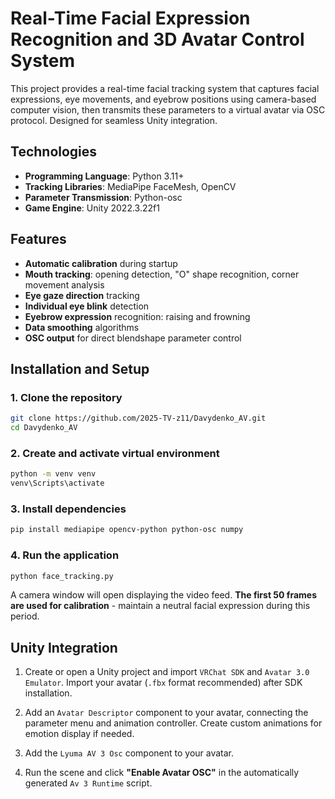 # Real-Time Facial Expression Recognition and 3D Avatar Control System

This project provides a real-time facial tracking system that captures facial expressions, eye movements, and eyebrow positions using camera-based computer vision, then transmits these parameters to a virtual avatar via OSC protocol. Designed for seamless Unity integration.

## Technologies

- **Programming Language**: Python 3.11+
- **Tracking Libraries**: MediaPipe FaceMesh, OpenCV
- **Parameter Transmission**: Python-osc
- **Game Engine**: Unity 2022.3.22f1

## Features

- **Automatic calibration** during startup
- **Mouth tracking**: opening detection, "O" shape recognition, corner movement analysis
- **Eye gaze direction** tracking
- **Individual eye blink** detection
- **Eyebrow expression** recognition: raising and frowning
- **Data smoothing** algorithms
- **OSC output** for direct blendshape parameter control

## Installation and Setup

### 1. Clone the repository
```bash
git clone https://github.com/2025-TV-z11/Davydenko_AV.git
cd Davydenko_AV
```

### 2. Create and activate virtual environment
```bash
python -m venv venv
venv\Scripts\activate
```

### 3. Install dependencies
```bash 
pip install mediapipe opencv-python python-osc numpy
```

### 4. Run the application
```bash
python face_tracking.py
```

A camera window will open displaying the video feed. **The first 50 frames are used for calibration** - maintain a neutral facial expression during this period.

## Unity Integration

1. Create or open a Unity project and import `VRChat SDK` and `Avatar 3.0 Emulator`. Import your avatar (`.fbx` format recommended) after SDK installation.

2. Add an `Avatar Descriptor` component to your avatar, connecting the parameter menu and animation controller. Create custom animations for emotion display if needed.

3. Add the `Lyuma AV 3 Osc` component to your avatar.

4. Run the scene and click **"Enable Avatar OSC"** in the automatically generated `Av 3 Runtime` script.
